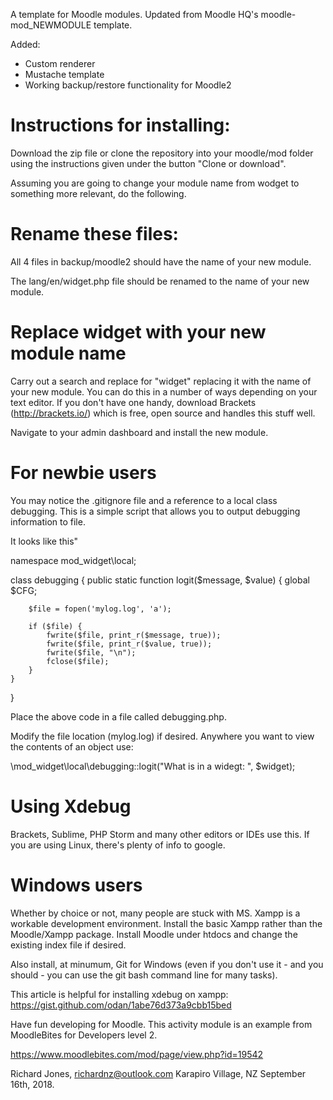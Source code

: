 A template for Moodle modules.  Updated from Moodle HQ's moodle-mod_NEWMODULE template.

Added:

 - Custom renderer
 - Mustache template
 - Working backup/restore functionality for Moodle2

Instructions for installing:
============================

Download the zip file or clone the repository into your moodle/mod folder using the instructions given under the button "Clone or download".

Assuming you are going to change your module name from wodget to something more relevant, do the following.

Rename these files:
===================
All 4 files in backup/moodle2 should have the name of your new module.

The lang/en/widget.php file should be renamed to the name of your new module.

Replace widget with your new module name
========================================
Carry out a search and replace for "widget" replacing it with the name of your new module.  You can do this in a number of ways depending on your text editor.  If you don't have one handy, download Brackets (http://brackets.io/) which is free, open source and handles this stuff well.

Navigate to your admin dashboard and install the new module.

For newbie users
================
You may notice the .gitignore file and a reference to a local class debugging.  This is a simple script that allows you to output debugging information to file.

It looks like this"

namespace mod_widget\local;

class debugging {
    public static function logit($message, $value) {
        global $CFG;

        $file = fopen('mylog.log', 'a');

        if ($file) {
            fwrite($file, print_r($message, true));
            fwrite($file, print_r($value, true));
            fwrite($file, "\n");
            fclose($file);
        }
    }
}

Place the above code in a file called debugging.php.

Modify the file location (mylog.log) if desired.  Anywhere you want to view the contents of an object use:

\mod_widget\local\debugging::logit("What is in a widegt: ", $widget);

Using Xdebug
============
Brackets, Sublime, PHP Storm and many other editors or IDEs use this.  If you are using Linux, there's plenty of info to google.

Windows users
=============
Whether by choice or not, many people are stuck with MS.  Xampp is a workable development environment.  Install the basic Xampp rather than the Moodle/Xampp package.  Install Moodle under htdocs and change the existing index file if desired.

Also install, at minumum, Git for Windows (even if you don't use it - and you should - you can use the git bash command line for many tasks).

This article is helpful for installing xdebug on xampp:
https://gist.github.com/odan/1abe76d373a9cbb15bed

Have fun developing for Moodle.  This activity module is an
example from MoodleBites for Developers level 2.

https://www.moodlebites.com/mod/page/view.php?id=19542

Richard Jones, richardnz@outlook.com
Karapiro Village, NZ
September 16th, 2018.